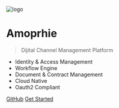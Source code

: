![logo](_media/icon.svg)

# Amoprhie 

> Dijital Channel Management Platform

- Identity & Access Management
- Workflow Engine
- Document & Contract Management
- Cloud Native
- Oauth2 Compliant


[GitHub](https://github.com/amorphie)
[Get Started](getting-started/amorphie.md)